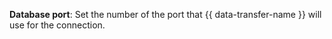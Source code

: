 **Database port**: Set the number of the port that {{ data-transfer-name }} will use for the connection.
